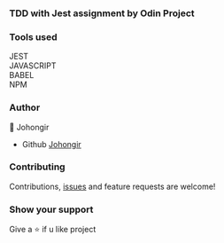 ### TDD with Jest assignment by Odin Project

### Tools used

JEST\
JAVASCRIPT\
BABEL\
NPM

### Author

:man: Johongir

- Github [Johongir](https://github.com/Johongirr)

### Contributing

Contributions, [issues]() and feature requests are welcome!

### Show your support

Give a :star: if u like project
